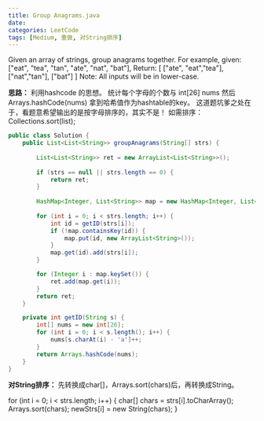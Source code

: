 ```yaml
---
title: Group Anagrams.java
date: 
categories: LeetCode
tags: [Medium, 重做, 对String排序]
---
```

Given an array of strings, group anagrams together.
For example, given: ["eat", "tea", "tan", "ate", "nat", "bat"], 
Return:
[
  ["ate", "eat","tea"],
  ["nat","tan"],
  ["bat"]
]
Note: All inputs will be in lower-case.
<!-- more -->
**思路：**
利用hashcode 的思想。
统计每个字母的个数与 int[26] nums
然后Arrays.hashCode(nums) 拿到哈希值作为hashtable的key。
这道题坑爹之处在于，看题意希望输出的是按字母排序的，其实不是！
如需排序：Collections.sort(list);
``` java
public class Solution {
    public List<List<String>> groupAnagrams(String[] strs) {
		
        List<List<String>> ret = new ArrayList<List<String>>();
		
        if (strs == null || strs.length == 0) {
            return ret;
        }
		
        HashMap<Integer, List<String>> map = new HashMap<Integer, List<String>>();
		
        for (int i = 0; i < strs.length; i++) {
            int id = getID(strs[i]);
            if (!map.containsKey(id)) {
                map.put(id, new ArrayList<String>());
            }
            map.get(id).add(strs[i]);
        }

        for (Integer i : map.keySet()) {
            ret.add(map.get(i));
        }
        return ret;
    }

    private int getID(String s) {
        int[] nums = new int[26];
        for (int i = 0; i < s.length(); i++) {
            nums[s.charAt(i) - 'a']++;
        }
        return Arrays.hashCode(nums);
    }
}
```
**对String排序：**
先转换成char[]，Arrays.sort(chars)后，再转换成String。

for (int i = 0; i < strs.length; i++) {
        char[] chars = strs[i].toCharArray();
        Arrays.sort(chars);
        newStrs[i] = new String(chars);
    }